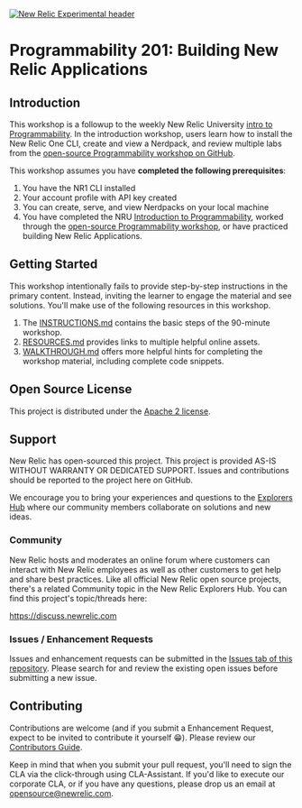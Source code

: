 [![New Relic Experimental header](https://github.com/newrelic/open-source-office/raw/master/examples/categories/images/Experimental.png)](https://github.com/newrelic/open-source-office/blob/master/examples/categories/index.md#category-new-relic-experimental)

# Programmability 201: Building New Relic Applications

## Introduction

This workshop is a followup to the weekly New Relic University [intro to Programmability](https://learn.newrelic.com/series/webcasts/live-learncast-new-relic-one-programmability). In the introduction workshop, users learn how to install the New Relic One CLI, create and view a Nerdpack, and review multiple labs from the [open-source Programmability workshop on GitHub](https://github.com/newrelic/nr1-workshop).

This workshop assumes you have **completed the following prerequisites**:
1. You have the NR1 CLI installed
2. Your account profile with API key created
3. You can create, serve, and view Nerdpacks on your local machine
4. You have completed the NRU [Introduction to Programmability](https://learn.newrelic.com/series/webcasts/live-learncast-new-relic-one-programmability), worked through the [open-source Programmability workshop](https://github.com/newrelic/nr1-workshop), or have practiced building New Relic Applications.

## Getting Started

This workshop intentionally fails to provide step-by-step instructions in the primary content. Instead, inviting the learner to engage the material and see solutions. You'll make use of the following resources in this workshop.

1. The [INSTRUCTIONS.md](INSTRUCTIONS.md) contains the basic steps of the 90-minute workshop.
2. [RESOURCES.md](RESOURCES.md) provides links to multiple helpful online assets.
3. [WALKTHROUGH.md](WALKTHROUGH.md) offers more helpful hints for completing the workshop material, including complete code snippets.

## Open Source License

This project is distributed under the [Apache 2 license](LICENSE).

## Support

New Relic has open-sourced this project. This project is provided AS-IS WITHOUT WARRANTY OR DEDICATED SUPPORT. Issues and contributions should be reported to the project here on GitHub.

We encourage you to bring your experiences and questions to the [Explorers Hub](https://discuss.newrelic.com) where our community members collaborate on solutions and new ideas.

### Community

New Relic hosts and moderates an online forum where customers can interact with New Relic employees as well as other customers to get help and share best practices. Like all official New Relic open source projects, there's a related Community topic in the New Relic Explorers Hub. You can find this project's topic/threads here:

https://discuss.newrelic.com

### Issues / Enhancement Requests

Issues and enhancement requests can be submitted in the [Issues tab of this repository](../../issues). Please search for and review the existing open issues before submitting a new issue.

## Contributing

Contributions are welcome (and if you submit a Enhancement Request, expect to be invited to contribute it yourself :grin:). Please review our [Contributors Guide](CONTRIBUTING.md).

Keep in mind that when you submit your pull request, you'll need to sign the CLA via the click-through using CLA-Assistant. If you'd like to execute our corporate CLA, or if you have any questions, please drop us an email at opensource@newrelic.com.
